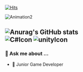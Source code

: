 [![Hits](https://hits.seeyoufarm.com/api/count/incr/badge.svg?url=https%3A%2F%2Fgithub.com%2Ftwozernine&count_bg=%2300D5FF&title_bg=%23555555&icon=&icon_color=%23E7E7E7&title=hits&edge_flat=false)](https://hits.seeyoufarm.com)  

![Animation2](https://user-images.githubusercontent.com/67315288/119815973-1a408d80-bf27-11eb-945e-dc3eb2bf90be.gif)



![Anurag's GitHub stats](https://github-readme-stats.vercel.app/api?username=twozeronine&&show_icons=true&theme=tokyonight)  
![C#Icon](https://camo.githubusercontent.com/5a6066cb6799454e110eb8af45ce93881f56d4477268103786dc03730dff40ad/68747470733a2f2f696d672e736869656c64732e696f2f62616467652f2d432532332532302d626c61636b3f7374796c653d666c6174266c6f676f3d432532305368617270) ![unityIcon](https://camo.githubusercontent.com/a8fb97f7736e01291a14f303fe5a6827e149623acfd6807cf39df55969455975/68747470733a2f2f696d672e736869656c64732e696f2f62616467652f756e6974792532302d2532333030303030302e7376673f267374796c653d666c6174266c6f676f3d756e697479266c6f676f436f6c6f723d7768697465)
---

### 💬 Ask me about ...
- 👶  Junior Game Developer
